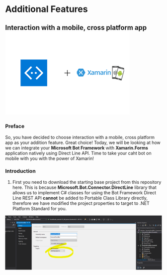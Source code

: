 # Additional Features 
## Interaction with a mobile, cross platform app <img src="screenshots/xamarin+bot.png" width="400px"/>

### Preface

So, you have decided to choose interaction with a mobile, cross platform app as your addition feature. Great choice! Today, we will be looking at how we can integrate your __Microsoft Bot Framework__ with __Xamarin.Forms__ application natively using Direct Line API. Time to take your caht bot on mobile with you with the power of Xamarin!

### Introduction

1. First you need to download the starting base project from this repository here. This is because **Microsoft.Bot.Connector.DirectLine** library that allows us to implement C# classes for using the Bot Framework Direct Line REST API __cannot__ be added to Portable Class Library directly, therefore we have modified the project properties to target to .NET Platform Standard for you. 

<img src="screenshots/1.PNG"/>

